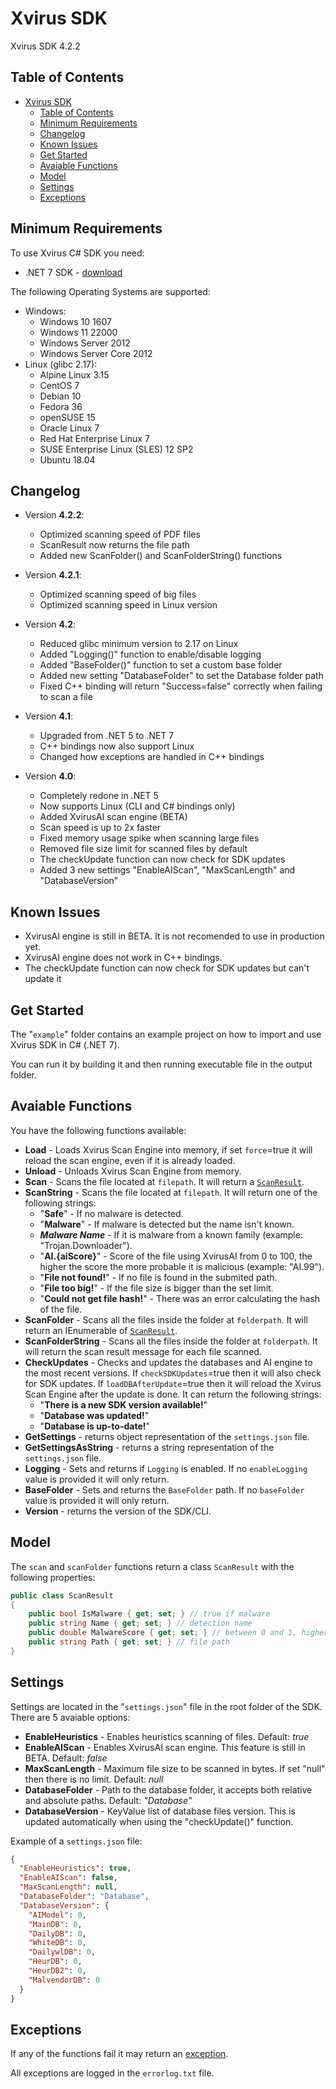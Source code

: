 # Xvirus SDK

Xvirus SDK 4.2.2

## Table of Contents

- [Xvirus SDK](#xvirus-sdk)
  - [Table of Contents](#table-of-contents)
  - [Minimum Requirements](#minimum-requirements)
  - [Changelog](#changelog)
  - [Known Issues](#known-issues)
  - [Get Started](#get-started)
  - [Avaiable Functions](#avaiable-functions)
  - [Model](#model)
  - [Settings](#settings)
  - [Exceptions](#exceptions)

## Minimum Requirements

To use Xvirus C# SDK you need:

- .NET 7 SDK - [download](https://dotnet.microsoft.com/en-us/download/dotnet/7.0)

The following Operating Systems are supported:

- Windows:
  - Windows 10 1607
  - Windows 11 22000
  - Windows Server 2012
  - Windows Server Core	2012
- Linux (glibc 2.17):
  - Alpine Linux 3.15
  - CentOS 7
  - Debian 10
  - Fedora 36
  - openSUSE 15
  - Oracle Linux 7
  - Red Hat Enterprise Linux 7
  - SUSE Enterprise Linux (SLES) 12 SP2
  - Ubuntu 18.04

## Changelog

- Version **4.2.2**:
  - Optimized scanning speed of PDF files
  - ScanResult now returns the file path
  - Added new ScanFolder() and ScanFolderString() functions

- Version **4.2.1**:
  - Optimized scanning speed of big files
  - Optimized scanning speed in Linux version
  
- Version **4.2**:
  - Reduced glibc minimum version to 2.17 on Linux
  - Added "Logging()" function to enable/disable logging
  - Added "BaseFolder()" function to set a custom base folder
  - Added new setting "DatabaseFolder" to set the Database folder path
  - Fixed C++ binding will return "Success=false" correctly when failing to scan a file 

- Version **4.1**:
  - Upgraded from .NET 5 to .NET 7
  - C++ bindings now also support Linux
  - Changed how exceptions are handled in C++ bindings

- Version **4.0**:
  - Completely redone in .NET 5
  - Now supports Linux (CLI and C# bindings only)
  - Added XvirusAI scan engine (BETA)
  - Scan speed is up to 2x faster
  - Fixed memory usage spike when scanning large files
  - Removed file size limit for scanned files by default
  - The checkUpdate function can now check for SDK updates
  - Added 3 new settings "EnableAIScan", "MaxScanLength" and "DatabaseVersion"

## Known Issues

- XvirusAI engine is still in BETA. It is not recomended to use in production yet.
- XvirusAI engine does not work in C++ bindings.
- The checkUpdate function can now check for SDK updates but can't update it

## Get Started

The "`example`" folder contains an example project on how to import and use Xvirus SDK in C# (.NET 7).

You can run it by building it and then running executable file in the output folder.

## Avaiable Functions

You have the following functions available:

- **Load** - Loads Xvirus Scan Engine into memory, if set `force`=true it will reload the scan engine, even if it is already loaded.
- **Unload** - Unloads Xvirus Scan Engine from memory.
- **Scan** - Scans the file located at `filepath`. It will return a [`ScanResult`](#Model).
- **ScanString** - Scans the file located at `filepath`. It will return one of the following strings:
  - "**Safe**" - If no malware is detected.
  - "**Malware**" - If malware is detected but the name isn't known.
  - **_Malware Name_** - If it is malware from a known family (example: "Trojan.Downloader").
  - "**AI.{aiScore}**" - Score of the file using XvirusAI from 0 to 100, the higher the score the more probable it is malicious (example: "AI.99").
  - "**File not found!**" - If no file is found in the submited path.
  - "**File too big!**" - If the file size is bigger than the set limit.
  - "**Could not get file hash!**" - There was an error calculating the hash of the file.
- **ScanFolder** - Scans all the files inside the folder at `folderpath`. It will return an IEnumerable of [`ScanResult`](#Model).
- **ScanFolderString** - Scans all the files inside the folder at `folderpath`. It will return the scan result message for each file scanned.
- **CheckUpdates** - Checks and updates the databases and AI engine to the most recent versions. If `checkSDKUpdates`=true then it will also check for SDK updates. If `loadDBAfterUpdate`=true then it will reload the Xvirus Scan Engine after the update is done. It can return the following strings:
  - "**There is a new SDK version available!**"
  - "**Database was updated!**"
  - "**Database is up-to-date!**"
- **GetSettings** - returns object representation of the `settings.json` file.
- **GetSettingsAsString** - returns a string representation of the `settings.json` file.
- **Logging** - Sets and returns if `Logging` is enabled. If no `enableLogging` value is provided it will only return.
- **BaseFolder** - Sets and returns the `BaseFolder` path. If no `baseFolder` value is provided it will only return.
- **Version** - returns the version of the SDK/CLI.

## Model

The `scan` and `scanFolder` functions return a class `ScanResult` with the following properties:

```c#
public class ScanResult
{
    public bool IsMalware { get; set; } // true if malware
    public string Name { get; set; } // detection name
    public double MalwareScore { get; set; } // between 0 and 1, higher score means more likely to be malware, -1 if there was an error
    public string Path { get; set; } // file path
}
```

## Settings

Settings are located in the "`settings.json`" file in the root folder of the SDK. There are 5 avaiable options:

- **EnableHeuristics** - Enables heuristics scanning of files. Default: _true_
- **EnableAIScan** - Enables XvirusAI scan engine. This feature is still in BETA. Default: _false_
- **MaxScanLength** - Maximum file size to be scanned in bytes. If set "null" then there is no limit. Default: _null_
- **DatabaseFolder** - Path to the database folder, it accepts both relative and absolute paths. Default: _"Database"_
- **DatabaseVersion** - KeyValue list of database files version. This is updated automatically when using the "checkUpdate()" function.

Example of a `settings.json` file:

```JSON
{
  "EnableHeuristics": true,
  "EnableAIScan": false,
  "MaxScanLength": null,
  "DatabaseFolder": "Database",
  "DatabaseVersion": {
    "AIModel": 0,
    "MainDB": 0,
    "DailyDB": 0,
    "WhiteDB": 0,
    "DailywlDB": 0,
    "HeurDB": 0,
    "HeurDB2": 0,
    "MalvendorDB": 0
  }
}
```

## Exceptions

If any of the functions fail it may return an [exception](https://docs.microsoft.com/en-us/dotnet/csharp/fundamentals/exceptions/).

All exceptions are logged in the `errorlog.txt` file.
